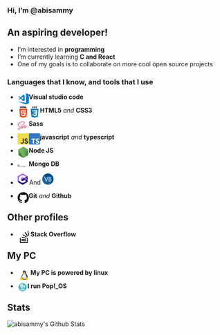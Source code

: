 ### Hi, I’m **@abisammy**

## An aspiring developer!

-   I’m interested in **programming**
-   I’m currently learning **C and React**
-   One of my goals is to collaborate on more cool open source projects

### Languages that I know, and tools that I use

-   <img align="left" alt="Visual Studio Code" width="26px" src="images/visual-studio-code.png" /> **Visual studio code**

-   <img align="left" alt="HTML5" width="26px" src="images/html.png" /><img align="left" alt="CSS3" width="26px" src="images/css.png" />**HTML5** _and_ **CSS3**

-   <img align="left" alt="Sass" width="26px" src="images/sass.png" /> **Sass**

-   <img align="left" alt="javascript" width="26px" src="images/javascript.png" /><img align="left" alt="typescript" width="26px" src="images/typescipt.png" />
    **javascript** _and_ **typescript**

-   <img align="left" alt="Node JS" width="26px" src="images/nodejs.png" /> **Node JS**

-   <img align="left" alt="Mongo DB" width="26px" src="images/mongodb.png" /> **Mongo DB**
-   <img  alt="C Sharp" height="26px" src="images/csharp.png" /> And <img  alt="Visual Basic" height="26px" src="images/vbdotnet.png" />

-   [<img align="left" alt="Github" width="26px" src="images/github.png" />][github] **Git** _and_ **Github**

## Other profiles

-   [<img src="images/stackoverflow.png" align="left" height="30" />][stackoverflow] **Stack Overflow**

## My PC

-   **My PC is powered by linux** <img align="left" src="images/linux.png"/>

-   **I run Pop!\_OS** [<img align="left" src="images/pop.png" height=23 />][pop]

## Stats

<img align="left" alt="abisammy's Github Stats" src="https://github-readme-stats.vercel.app/api?username=abisammy&show_icons=true&hide_border=true" />

[github]: https://github.com/abisammy
[pop]: https://pop.system76.com/
[stackoverflow]: https://stackoverflow.com/users/14965364/abisammy
